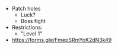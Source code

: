 - Patch holes
	- Luck?
	- Boss fight
- Restrictions:
	- "Level 1"
- https://forms.gle/FmepSRmYoK2dN3k49